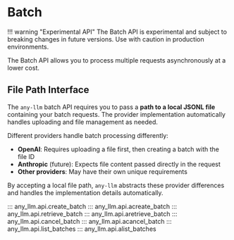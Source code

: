 # Batch

!!! warning "Experimental API"
    The Batch API is experimental and subject to breaking changes in future versions. Use with caution in production environments.

The Batch API allows you to process multiple requests asynchronously at a lower cost.

## File Path Interface

The `any-llm` batch API requires you to pass a **path to a local JSONL file** containing your batch requests. The provider implementation automatically handles uploading and file management as needed.

Different providers handle batch processing differently:

- **OpenAI**: Requires uploading a file first, then creating a batch with the file ID
- **Anthropic** (future): Expects file content passed directly in the request
- **Other providers**: May have their own unique requirements

By accepting a local file path, `any-llm` abstracts these provider differences and handles the implementation details automatically.

::: any_llm.api.create_batch
::: any_llm.api.acreate_batch
::: any_llm.api.retrieve_batch
::: any_llm.api.aretrieve_batch
::: any_llm.api.cancel_batch
::: any_llm.api.acancel_batch
::: any_llm.api.list_batches
::: any_llm.api.alist_batches
